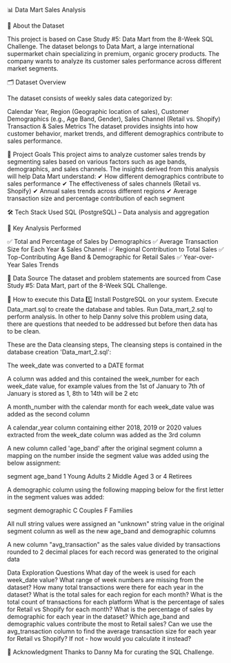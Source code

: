 📊 Data Mart Sales Analysis

📌 About the Dataset

This project is based on Case Study #5: Data Mart from the 8-Week SQL Challenge. The dataset belongs to Data Mart, a large international supermarket chain specializing in premium, organic grocery products. The company wants to analyze its customer sales performance across different market segments.

🗂 Dataset Overview

The dataset consists of weekly sales data categorized by:

Calendar Year, 
Region (Geographic location of sales),
Customer Demographics (e.g., Age Band, Gender),
Sales Channel (Retail vs. Shopify)
Transaction & Sales Metrics
The dataset provides insights into how customer behavior, market trends, and different demographics contribute to sales performance.

🎯 Project Goals
This project aims to analyze customer sales trends by segmenting sales based on various factors such as age bands, demographics, and sales channels. The insights derived from this analysis will help Data Mart understand:
✔ How different demographics contribute to sales performance
✔ The effectiveness of sales channels (Retail vs. Shopify)
✔ Annual sales trends across different regions
✔ Average transaction size and percentage contribution of each segment

🛠 Tech Stack Used
SQL (PostgreSQL) – Data analysis and aggregation



📌 Key Analysis Performed

✅ Total and Percentage of Sales by Demographics
✅ Average Transaction Size for Each Year & Sales Channel
✅ Regional Contribution to Total Sales
✅ Top-Contributing Age Band & Demographic for Retail Sales
✅ Year-over-Year Sales Trends

📂 Data Source
The dataset and problem statements are sourced from Case Study #5: Data Mart, part of the 8-Week SQL Challenge.

🚀 How to execute this Data
1️⃣ 
Install PostgreSQL on your system.
Execute Data_mart.sql to create the database and tables.
Run Data_mart_2.sql to perform analysis.
In other to help Danny solve this problem using data, there are questions that needed to be addressed but before then data has to be clean.


These are the Data cleansing steps, The cleansing steps is contained in the database creation  'Data_mart_2.sql':

The week_date was converted to a DATE format

A column was added and this contained the week_number for each week_date value, for example values from the 1st of January to 7th of January is stored as 1, 8th to 14th will be 2 etc

A month_number with the calendar month for each week_date value was added as the second column

A calendar_year column containing either 2018, 2019 or 2020 values extracted from the week_date column was added as the 3rd column

A new column called 'age_band' after the original segment column a mapping on the number inside the segment value was added using the below assignment:

segment 	age_band
1	         Young Adults
2	        Middle Aged
3 or 4	     Retirees

A demographic column using the following mapping below for the first letter in the segment values was added:

segment 	demographic
C	         Couples
F	        Families

All null string values were assigned an "unknown" string value in the original segment column as well as the new age_band and demographic columns

A new  column "avg_transaction" as the sales value divided by transactions rounded to 2 decimal places for each record was generated to the original data

Data Exploration Questions
What day of the week is used for each week_date value?
What range of week numbers are missing from the dataset?
How many total transactions were there for each year in the dataset?
What is the total sales for each region for each month?
What is the total count of transactions for each platform
What is the percentage of sales for Retail vs Shopify for each month?
What is the percentage of sales by demographic for each year in the dataset?
Which age_band and demographic values contribute the most to Retail sales?
Can we use the avg_transaction column to find the average transaction size for each year for Retail vs Shopify? If not - how would you calculate it instead?


📢 Acknowledgment
Thanks to Danny Ma for curating the SQL Challenge.